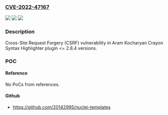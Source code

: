 ### [CVE-2022-47167](https://cve.mitre.org/cgi-bin/cvename.cgi?name=CVE-2022-47167)
![](https://img.shields.io/static/v1?label=Product&message=Crayon%20Syntax%20Highlighter&color=blue)
![](https://img.shields.io/static/v1?label=Version&message=n%2Fa%3C%3D%202.8.4%20&color=brighgreen)
![](https://img.shields.io/static/v1?label=Vulnerability&message=CWE-352%20Cross-Site%20Request%20Forgery%20(CSRF)&color=brighgreen)

### Description

Cross-Site Request Forgery (CSRF) vulnerability in Aram Kocharyan Crayon Syntax Highlighter plugin <= 2.8.4 versions.

### POC

#### Reference
No PoCs from references.

#### Github
- https://github.com/20142995/nuclei-templates

